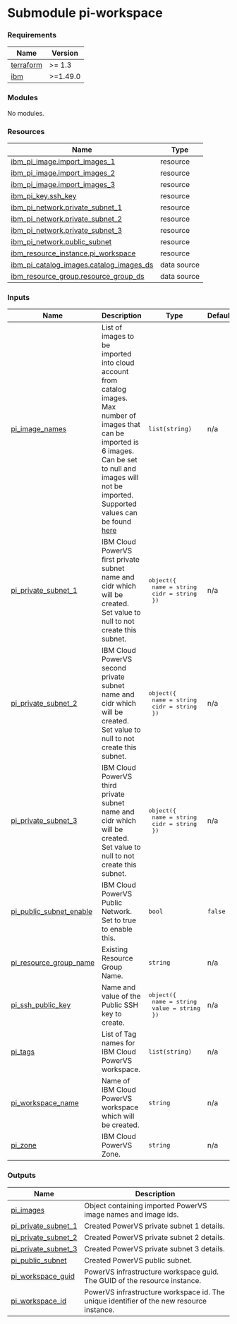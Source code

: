 # Submodule pi-workspace

<!-- BEGINNING OF PRE-COMMIT-TERRAFORM DOCS HOOK -->
### Requirements

| Name | Version |
|------|---------|
| <a name="requirement_terraform"></a> [terraform](#requirement\_terraform) | >= 1.3 |
| <a name="requirement_ibm"></a> [ibm](#requirement\_ibm) | >=1.49.0 |

### Modules

No modules.

### Resources

| Name | Type |
|------|------|
| [ibm_pi_image.import_images_1](https://registry.terraform.io/providers/IBM-Cloud/ibm/latest/docs/resources/pi_image) | resource |
| [ibm_pi_image.import_images_2](https://registry.terraform.io/providers/IBM-Cloud/ibm/latest/docs/resources/pi_image) | resource |
| [ibm_pi_image.import_images_3](https://registry.terraform.io/providers/IBM-Cloud/ibm/latest/docs/resources/pi_image) | resource |
| [ibm_pi_key.ssh_key](https://registry.terraform.io/providers/IBM-Cloud/ibm/latest/docs/resources/pi_key) | resource |
| [ibm_pi_network.private_subnet_1](https://registry.terraform.io/providers/IBM-Cloud/ibm/latest/docs/resources/pi_network) | resource |
| [ibm_pi_network.private_subnet_2](https://registry.terraform.io/providers/IBM-Cloud/ibm/latest/docs/resources/pi_network) | resource |
| [ibm_pi_network.private_subnet_3](https://registry.terraform.io/providers/IBM-Cloud/ibm/latest/docs/resources/pi_network) | resource |
| [ibm_pi_network.public_subnet](https://registry.terraform.io/providers/IBM-Cloud/ibm/latest/docs/resources/pi_network) | resource |
| [ibm_resource_instance.pi_workspace](https://registry.terraform.io/providers/IBM-Cloud/ibm/latest/docs/resources/resource_instance) | resource |
| [ibm_pi_catalog_images.catalog_images_ds](https://registry.terraform.io/providers/IBM-Cloud/ibm/latest/docs/data-sources/pi_catalog_images) | data source |
| [ibm_resource_group.resource_group_ds](https://registry.terraform.io/providers/IBM-Cloud/ibm/latest/docs/data-sources/resource_group) | data source |

### Inputs

| Name | Description | Type | Default | Required |
|------|-------------|------|---------|:--------:|
| <a name="input_pi_image_names"></a> [pi\_image\_names](#input\_pi\_image\_names) | List of images to be imported into cloud account from catalog images. Max number of images that can be imported is 6 images. Can be set to null and images will not be imported. Supported values can be found [here](https://github.com/terraform-ibm-modules/terraform-ibm-powervs-workspace/blob/main/docs/catalog_images_list.md) | `list(string)` | n/a | yes |
| <a name="input_pi_private_subnet_1"></a> [pi\_private\_subnet\_1](#input\_pi\_private\_subnet\_1) | IBM Cloud PowerVS first private subnet name and cidr which will be created. Set value to null to not create this subnet. | <pre>object({<br>    name = string<br>    cidr = string<br>  })</pre> | n/a | yes |
| <a name="input_pi_private_subnet_2"></a> [pi\_private\_subnet\_2](#input\_pi\_private\_subnet\_2) | IBM Cloud PowerVS second private subnet name and cidr which will be created. Set value to null to not create this subnet. | <pre>object({<br>    name = string<br>    cidr = string<br>  })</pre> | n/a | yes |
| <a name="input_pi_private_subnet_3"></a> [pi\_private\_subnet\_3](#input\_pi\_private\_subnet\_3) | IBM Cloud PowerVS third private subnet name and cidr which will be created. Set value to null to not create this subnet. | <pre>object({<br>    name = string<br>    cidr = string<br>  })</pre> | n/a | yes |
| <a name="input_pi_public_subnet_enable"></a> [pi\_public\_subnet\_enable](#input\_pi\_public\_subnet\_enable) | IBM Cloud PowerVS Public Network. Set to true to enable this. | `bool` | `false` | no |
| <a name="input_pi_resource_group_name"></a> [pi\_resource\_group\_name](#input\_pi\_resource\_group\_name) | Existing Resource Group Name. | `string` | n/a | yes |
| <a name="input_pi_ssh_public_key"></a> [pi\_ssh\_public\_key](#input\_pi\_ssh\_public\_key) | Name and value of the Public SSH key to create. | <pre>object({<br>    name  = string<br>    value = string<br>  })</pre> | n/a | yes |
| <a name="input_pi_tags"></a> [pi\_tags](#input\_pi\_tags) | List of Tag names for IBM Cloud PowerVS workspace. | `list(string)` | n/a | yes |
| <a name="input_pi_workspace_name"></a> [pi\_workspace\_name](#input\_pi\_workspace\_name) | Name of IBM Cloud PowerVS workspace which will be created. | `string` | n/a | yes |
| <a name="input_pi_zone"></a> [pi\_zone](#input\_pi\_zone) | IBM Cloud PowerVS Zone. | `string` | n/a | yes |

### Outputs

| Name | Description |
|------|-------------|
| <a name="output_pi_images"></a> [pi\_images](#output\_pi\_images) | Object containing imported PowerVS image names and image ids. |
| <a name="output_pi_private_subnet_1"></a> [pi\_private\_subnet\_1](#output\_pi\_private\_subnet\_1) | Created PowerVS private subnet 1 details. |
| <a name="output_pi_private_subnet_2"></a> [pi\_private\_subnet\_2](#output\_pi\_private\_subnet\_2) | Created PowerVS private subnet 2 details. |
| <a name="output_pi_private_subnet_3"></a> [pi\_private\_subnet\_3](#output\_pi\_private\_subnet\_3) | Created PowerVS private subnet 3 details. |
| <a name="output_pi_public_subnet"></a> [pi\_public\_subnet](#output\_pi\_public\_subnet) | Created PowerVS public subnet. |
| <a name="output_pi_workspace_guid"></a> [pi\_workspace\_guid](#output\_pi\_workspace\_guid) | PowerVS infrastructure workspace guid. The GUID of the resource instance. |
| <a name="output_pi_workspace_id"></a> [pi\_workspace\_id](#output\_pi\_workspace\_id) | PowerVS infrastructure workspace id. The unique identifier of the new resource instance. |
<!-- END OF PRE-COMMIT-TERRAFORM DOCS HOOK -->
